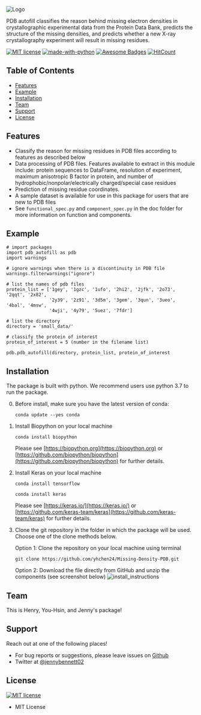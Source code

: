 ![Logo](doc/Logo.png "Logo")

PDB autofill classifies the reason behind missing electron densities in crystallographic experimental data from the Protein Data Bank, predicts the structure of the missing densities, and predicts whether a new X-ray crystallography experiment will result in missing residues.

[![MIT license](https://img.shields.io/badge/License-MIT-blue.svg)](https://lbesson.mit-license.org/)
[![made-with-python](https://img.shields.io/badge/Made%20with-Python-1f425f.svg)](https://www.python.org/)
[![Awesome Badges](https://img.shields.io/badge/badges-awesome-green.svg)](https://github.com/Naereen/badges)
[![HitCount](http://hits.dwyl.com/yhchen24/Missing-Density-PDB.svg)](http://hits.dwyl.com/yhchen24/Missing-Density-PDB)

## Table of Contents

<!--ts-->
  * [Features](#features)
  * [Example](#example)
  * [Installation](#installation)
  * [Team](#team)
  * [Support](#support)
  * [License](#license)
<!--te-->


## Features

* Classify the reason for missing residues in PDB files according to features as described below
* Data processing of PDB files. Features available to extract in this module include: protein sequences to DataFrame, resolution of experiment, maximum anisotropic B factor in protein, and number of hydrophobic/nonpolar/electrically charged/special case residues
* Prediction of missing residue coordinates.
* A sample dataset is available for use in this package for users that are new to PDB files
* See `functional_spec.py` and `component_spec.py` in the doc folder for more information on function and components.


## Example
```
# import packages
import pdb_autofill as pdb
import warnings

# ignore warnings when there is a discontinuity in PDB file
warnings.filterwarnings("ignore")

# list the names of pdb files
protein_list = ['1gey', '1gzc', '1ufo', '2hi2', '2jfk', '2o73', '2qqt', '2x82',
                '2y39', '2z91', '3d5m', '3gem', '3qun', '3ueo', '4bal', '4msw',
                '4wji', '4y79', '5uez', '7fdr']

# list the directory
directory = 'small_data/'

# classify the protein of interest
protein_of_interest = 5 (number in the filename list)

pdb.pdb_autofill(directory, protein_list, protein_of_interest
```


## Installation

The package is built with python. We recommend users use python 3.7 to run the package.

0. Before install, make sure you have the latest version of conda:

    `conda update --yes conda`

1. Install Biopython on your local machine

    `conda install biopython`

    Please see [https://biopython.org](https://biopython.org) or [https://github.com/biopython/biopython](https://github.com/biopython/biopython) for further details.

2. Install Keras on your local machine

    `conda install tensorflow`

    `conda install keras`

    Please see [https://keras.io/](https://keras.io/) or [https://github.com/keras-team/keras](https://github.com/keras-team/keras) for further details.

3. Clone the git repository in the folder in which the package will be used. Choose one of the clone methods below.

    Option 1: Clone the repository on your local machine using terminal

    `git clone https://github.com/yhchen24/Missing-Density-PDB.git`

    Option 2: Download the file directly from GitHub and unzip the components (see screenshot below)
![install_instructions](doc/install_instructions.PNG "install_instructions")


## Team
This is Henry, You-Hsin, and Jenny's package!

## Support
Reach out at one of the following places!
* For bug reports or suggestions, please leave issues on [Github](https://github.com/yhchen24/Missing-Density-PDB)
* Twitter at [@jennybennett02](https://twitter.com/jennybennett02)

## License
[![MIT license](https://img.shields.io/badge/License-MIT-blue.svg)](https://lbesson.mit-license.org/)
* MIT License
